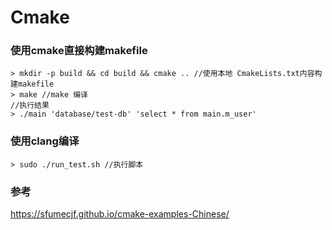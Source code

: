 # Cmake

### 使用cmake直接构建makefile
~~~
> mkdir -p build && cd build && cmake .. //使用本地 CmakeLists.txt内容构建makefile
> make //make 编译
//执行结果
> ./main 'database/test-db' 'select * from main.m_user'  
~~~
### 使用clang编译
~~~
> sudo ./run_test.sh //执行脚本
~~~

### 参考 
https://sfumecjf.github.io/cmake-examples-Chinese/
